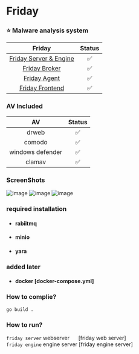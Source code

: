 # Friday <br/>
### ⭐ Malware analysis system

|           Friday                                             |Status |
| :----------------------------------------------------------: | :---: |
|[Friday Server & Engine](https://github.com/kuno989/friday)                   |  :white_check_mark:  |
|[Friday Broker](https://github.com/kuno989/friday_broker)     |  :white_check_mark:  |
|[Friday Agent](https://github.com/kuno989/friday_agent)       |  :white_check_mark:  |
|[Friday Frontend](https://github.com/kuno989/friday-frontend)    |  :white_check_mark:  |

### AV Included
|              AV                  |       Status       |
| :------------------------------: | :----------------: |
|            drweb                 | :white_check_mark: |
|            comodo                | :white_check_mark: |
|       windows defender           | :white_check_mark: |
|            clamav                | :white_check_mark: |

### ScreenShots
![image](https://user-images.githubusercontent.com/87296378/160649026-7dfbfab6-a35e-466d-bc55-5a842569ddb6.png)
![image](https://user-images.githubusercontent.com/87296378/160649045-944c6731-1dce-423a-8f70-495c54631c9c.png)
![image](https://user-images.githubusercontent.com/87296378/160649052-4d060776-df06-4f4d-8b39-425034e4ee56.png)

### required installation
- #### rabiitmq
- #### minio
- #### yara
### added later
- #### docker [docker-compose.yml]
### How to complie?
`go build .`
### How to run?
`friday server` webserver &nbsp;&nbsp;&nbsp;&nbsp;&nbsp;[friday web server]
<br>
`friday engine` engine server [friday engine server]
